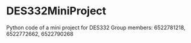 # DES332MiniProject
Python code of a mini project for DES332 Group members: 6522781218, 6522772662, 6522790268
